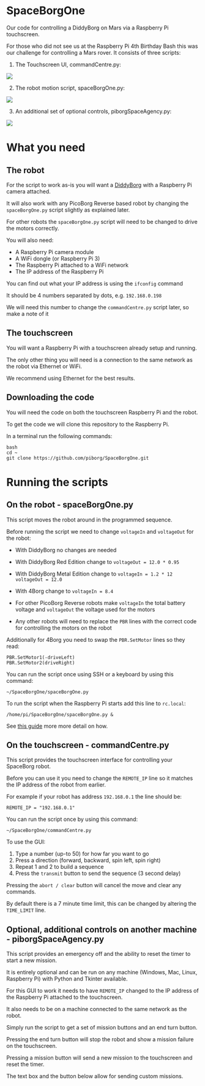 # SpaceBorgOne
Our code for controlling a DiddyBorg on Mars via a Raspberry Pi touchscreen.

For those who did not see us at the Raspberry Pi 4th Birthday Bash this was our challenge for controlling a Mars rover.
It consists of three scripts:

1. The Touchscreen UI, commandCentre.py:

![](screenshot.png?raw=true)

2. The robot motion script, spaceBorgOne.py:

![](we-come-in-peace.jpg?raw=true)

3. An additional set of optional controls, piborgSpaceAgency.py:

![](screenshot2.png?raw=true)

# What you need
## The robot
For the script to work as-is you will want a [DiddyBorg](https://www.piborg.org/diddyborg) with a Raspberry Pi camera attached.

It will also work with any PicoBorg Reverse based robot by changing the `spaceBorgOne.py` script slightly as explained later.

For other robots the `spaceBorgOne.py` script will need to be changed to drive the motors correctly.

You will also need:
* A Raspberry Pi camera module
* A WiFi dongle (or Raspberry Pi 3)
* The Raspberry Pi attached to a WiFi network
* The IP address of the Raspberry Pi

You can find out what your IP address is using the `ifconfig` command

It should be 4 numbers separated by dots, e.g. `192.168.0.198`

We will need this number to change the `commandCentre.py` script later, so make a note of it

## The touchscreen
You will want a Raspberry Pi with a touchscreen already setup and running.

The only other thing you will need is a connection to the same network as the robot via Ethernet or WiFi.

We recommend using Ethernet for the best results.

## Downloading the code
You will need the code on both the touchscreen Raspberry Pi and the robot.

To get the code we will clone this repository to the Raspberry Pi.

In a terminal run the following commands:
```
bash
cd ~
git clone https://github.com/piborg/SpaceBorgOne.git
```

# Running the scripts

## On the robot - spaceBorgOne.py
This script moves the robot around in the programmed sequence.

Before running the script we need to change `voltageIn` and `voltageOut` for the robot:
* With DiddyBorg no changes are needed
* With DiddyBorg Red Edition change to
`voltageOut = 12.0 * 0.95`
* With DiddyBorg Metal Edition change to
`voltageIn = 1.2 * 12`
`voltageOut = 12.0`

* With 4Borg change to
`voltageIn = 8.4`
* For other PicoBorg Reverse robots make `voltageIn` the total battery voltage and `voltageOut` the voltage used for the motors
* Any other robots will need to replace the `PBR` lines with the correct code for controlling the motors on the robot

Additionally for 4Borg you need to swap the `PBR.SetMotor` lines so they read:
```
PBR.SetMotor1(-driveLeft)
PBR.SetMotor2(driveRight)
```

You can run the script once using SSH or a keyboard by using this command:
```
~/SpaceBorgOne/spaceBorgOne.py
```

To run the script when the Raspberry Pi starts add this line to `rc.local`:
```
/home/pi/SpaceBorgOne/spaceBorgOne.py &
```

See [this guide](https://www.raspberrypi.org/documentation/linux/usage/rc-local.md) more more detail on how.

## On the touchscreen - commandCentre.py
This script provides the touchscreen interface for controlling your SpaceBorg robot.


Before you can use it you need to change the `REMOTE_IP` line so it matches the IP address of the robot from earlier.

For example if your robot has address `192.168.0.1` the line should be:
```
REMOTE_IP = "192.168.0.1"
```

You can run the script once by using this command:
```
~/SpaceBorgOne/commandCentre.py
```

To use the GUI:

1. Type a number (up-to 50) for how far you want to go
2. Press a direction (forward, backward, spin left, spin right)
3. Repeat 1 and 2 to build a sequence
4. Press the `transmit` button to send the sequence (3 second delay)

Pressing the `abort / clear` button will cancel the move and clear any commands.

By default there is a 7 minute time limit, this can be changed by altering the `TIME_LIMIT` line.

## Optional, additional controls on another machine - piborgSpaceAgency.py
This script provides an emergency off and the ability to reset the timer to start a new mission.

It is entirely optional and can be run on any machine (Windows, Mac, Linux, Raspberry Pi) with Python and Tkinter available.

For this GUI to work it needs to have `REMOTE_IP` changed to the IP address of the Raspberry Pi attached to the touchscreen.

It also needs to be on a machine connected to the same network as the robot.

Simply run the script to get a set of mission buttons and an end turn button.


Pressing the end turn button will stop the robot and show a mission failure on the touchscreen.

Pressing a mission button will send a new mission to the touchscreen and reset the timer.

The text box and the button below allow for sending custom missions.
